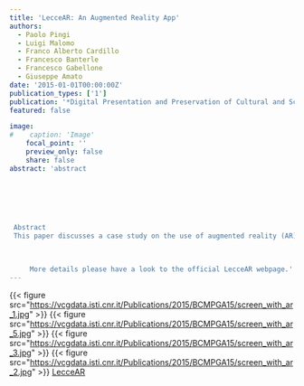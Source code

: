 ```yaml
---
title: 'LecceAR: An Augmented Reality App'
authors:
  - Paolo Pingi
  - Luigi Malomo
  - Franco Alberto Cardillo
  - Francesco Banterle
  - Francesco Gabellone
  - Giuseppe Amato
date: '2015-01-01T00:00:00Z'
publication_types: ['1']
publication: '*Digital Presentation and Preservation of Cultural and Scientific Heritage — DiPP2015*'
featured: false

image:
#    caption: 'Image'
    focal_point: ''
    preview_only: false
    share: false
abstract: 'abstract
 	
 	
 	
 
 
 
 Abstract
 This paper discusses a case study on the use of augmented reality (AR) within the context of cultural heritage. We implemented an iOS app for markerless AR that will be exhibited at the MUST museum in Lecce, Italy. The app shows a rich 3D reconstruction of the Roman amphitheater, which is nowadays only partially visible. The use of state-of-the-art algorithms in computer graphics and computer vision allows the viewing and the exploration of the ancient theater in real-time.
     
 
 
     More details please have a look to the official LecceAR webpage.'
---
```

{{< figure src="https://vcgdata.isti.cnr.it/Publications/2015/BCMPGA15/screen_with_ar_1.jpg" >}}
{{< figure src="https://vcgdata.isti.cnr.it/Publications/2015/BCMPGA15/screen_with_ar_5.jpg" >}}
{{< figure src="https://vcgdata.isti.cnr.it/Publications/2015/BCMPGA15/screen_with_ar_3.jpg" >}}
{{< figure src="https://vcgdata.isti.cnr.it/Publications/2015/BCMPGA15/screen_with_ar_2.jpg" >}}
[LecceAR](https://vcgdata.isti.cnr.it/LecceAR/)

